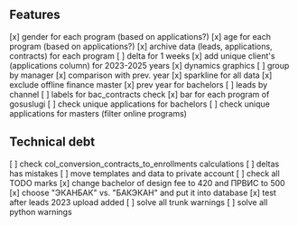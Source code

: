 ## Features
[x] gender for each program (based on applications?)
[x] age for each program (based on applications?)
[x] archive data (leads, applications, contracts) for each program
[ ] delta for 1 weeks
[x] add unique client's (applications column) for 2023-2025 years
[x] dynamics graphics
[ ] group by manager
[x] comparison with prev. year
[x] sparkline for all data
[x] exclude offline finance master
[x] prev year for bachelors
[ ] leads by channel
[ ] labels for bac_contracts check
[x] bar for each program of gosuslugi
[ ] check unique applications for bachelors
[ ] check unique applications for masters (filter online programs)

## Technical debt
[ ] check col_conversion_contracts_to_enrollments calculations
[ ] deltas has mistakes
[ ] move templates and data to private account
[ ] check all TODO marks
[x] change bachelor of design fee to 420 and ПРВИС to 500
[x] choose "ЭКАНБАК" vs. "БАКЭКАН" and put it into database
[x] test after leads 2023 upload added
[ ] solve all trunk warnings
[ ] solve all python warnings
